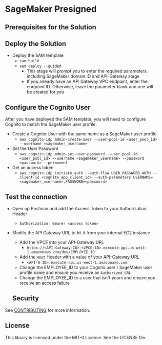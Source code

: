 # SageMaker Presigned

## Prerequisites for the Solution

## Deploy the Solution
* Deploy the SAM template
  * `sam build`
  * `sam deploy --guided`
    * This stage will prompt you to enter the required parameters, including SageMaker domain ID and API-Gateway stage
    * If you already have an API Gateway VPC endpoint, enter the endpoint ID.  Otherwise, leave the parameter blank and one will be created for you

## Configure the Cognito User
After you have deployed the SAM template, you will need to configure Cognito to match the SageMaker user profile.
* Create a Cognito User with the same name as a SageMaker user profile
  * `aws cognito-idp admin-create-user --user-pool-id <user_pool_id> --username <sagemaker_username>`
* Set the User Password
  * `aws cognito-idp admin-set-user-password --user-pool-id <user_pool_id> --username <sagemaker_username> --password <password> --permanent`
* Get an access token
  * `aws cognito-idp initiate-auth --auth-flow USER_PASSWORD_AUTH --client-id <cognito_app_client_id> --auth-parameters USERNAME=<sagemaker_username>,PASSWORD=<password>`

## Test the connection
* Open up Postman and add the Access Token to your Authorization Header
  * `Authorization: Bearer <access token>`
* Modify the API Gateway URL to hit it from your internal EC2 instance
  * Add the VPCE into your API-Gateway URL
    * `https://<API-Gateway-ID>-<VPCE-ID>.execute-api.us-west-1.amazonaws.com/dev/EMPLOYEE_ID`
  * Add the `Host` Header with a value of your API-Gateway URL 
    * `<API-G-ID>.execute-api.us-west-1.amazonaws.com`
  * Change the EMPLOYEE_ID to your Cognito user / SageMaker user profile name and ensure you receive an `Authorized URL`
  *   Change the EMPLOYEE_ID to a user that isn't yours and ensure you receive an access failure

  ## Security

See [CONTRIBUTING](CONTRIBUTING.md#security-issue-notifications) for more information.

## License

This library is licensed under the MIT-0 License. See the LICENSE file.
